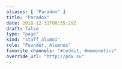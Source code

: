 ```yaml
---
aliases: [ 'Paradox' ]
title: "Paradox"
date: 2018-12-31T08:55:29Z
draft: false
type: "page"
kind: "staff_alumni"
role: "Founder, Alumnus"
favorite_channels: "#reddit, #memenetics"
override_url: "http://pdx.su"
---
```

